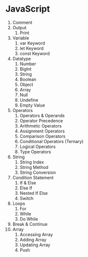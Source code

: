 # JavaScript

1. Comment
2. Output
   1. Print
3. Variable
   1. var Keyword
   2. let Keyword
   3. const Keyword
4. Datatype
   1. Number
   2. BigInt
   3. String
   4. Boolean
   5. Object
   6. Array
   7. Null
   8. Undefine
   9. Empty Value
5. Operators
   1. Operators & Operands
   2. Operator Precedence
   3. Arithmetic Operators
   4. Assignment Operators
   5. Comparison Operators
   6. Conditional Operators (Ternary)
   7. Logical Operators
   8. Type Operators
6. String
   1. String Index
   2. String Method
   3. String Conversion
7. Condition Statement
   1. If & Else 
   2. Else If
   3. Nested If Else
   4. Switch
8. Loops
   1. For
   2. While
   3. Do While
9. Break & Continue
10. Array
    1.  Accessing Array
    2.  Adding Array
    3.  Updating Array
    4.  Push
